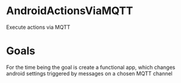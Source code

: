 # AndroidActionsViaMQTT
Execute actions via MQTT

# Goals
For the time being the goal is create a functional app, which changes android settings triggered by messages on a chosen MQTT channel
